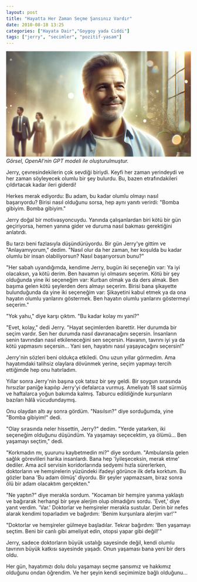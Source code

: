 ```yaml
---
layout: post
title: "Hayatta Her Zaman Seçme Şansınız Vardır"
date: 2010-08-18 13:25
categories: ["Hayata Dair","Goygoy yada Ciddi"]
tags: ["jerry", "secimler", "pozitif-yasam"]
---
```


![Jerry](assets/img/jerry.webp)
_Görsel, OpenAI'nin GPT modeli ile oluşturulmuştur._

Jerry, çevresindekilerin çok sevdiği biriydi. Keyfi her zaman yerindeydi ve her zaman söyleyecek olumlu bir şey bulurdu. Bu, bazen etrafındakileri çıldırtacak kadar ileri giderdi!

Herkes merak ediyordu: Bu adam, bu kadar olumlu olmayı nasıl başarıyordu? Birisi nasıl olduğunu sorsa, hep aynı yanıtı verirdi: "Bomba gibiyim. Bomba gibiyim."

Jerry doğal bir motivasyoncuydu. Yanında çalışanlardan biri kötü bir gün geçiriyorsa, hemen yanına gider ve duruma nasıl bakması gerektiğini anlatırdı.

Bu tarzı beni fazlasıyla düşündürüyordu. Bir gün Jerry'ye gittim ve "Anlayamıyorum," dedim. "Nasıl olur da her zaman, her koşulda bu kadar olumlu bir insan olabiliyorsun? Nasıl başarıyorsun bunu?"

"Her sabah uyandığımda, kendime Jerry, bugün iki seçeneğin var: Ya iyi olacaksın, ya kötü derim. Ben havamın iyi olmasını seçerim. Kötü bir şey olduğunda yine iki seçeneğim var: Kurban olmak ya da ders almak. Ben başıma gelen kötü şeylerden ders almayı seçerim. Birisi bana şikayette bulunduğunda da yine iki seçeneğim var: Şikayetini kabul etmek ya da ona hayatın olumlu yanlarını göstermek. Ben hayatın olumlu yanlarını göstermeyi seçerim."

"Yok yahu," diye karşı çıktım. "Bu kadar kolay mı yani?"

"Evet, kolay," dedi Jerry. "Hayat seçimlerden ibarettir. Her durumda bir seçim vardır. Sen her durumda nasıl davranacağını seçersin. İnsanların senin tavrından nasıl etkileneceğini sen seçersin. Havanın, tavrını iyi ya da kötü yapmasını seçersin... Yani sen, hayatını nasıl yaşayacağını seçersin!"

Jerry'nin sözleri beni oldukça etkiledi. Onu uzun yıllar görmedim. Ama hayatımdaki talihsiz olaylara dövünmek yerine, seçim yapmayı tercih ettiğimde hep onu hatırladım.

Yıllar sonra Jerry'nin başına çok tatsız bir şey geldi. Bir soygun sırasında hırsızlar paniğe kapılıp Jerry'yi defalarca vurmuş. Ameliyatı 18 saat sürmüş ve haftalarca yoğun bakımda kalmış. Taburcu edildiğinde kurşunların bazıları hâlâ vücudundaymış.

Onu olaydan altı ay sonra gördüm. "Nasılsın?" diye sorduğumda, yine "Bomba gibiyim!" dedi.

"Olay sırasında neler hissettin, Jerry?" dedim. "Yerde yatarken, iki seçeneğim olduğunu düşündüm. Ya yaşamayı seçecektim, ya ölümü... Ben yaşamayı seçtim," dedi.

"Korkmadın mı, şuurunu kaybetmedin mi?" diye sordum. "Ambulansla gelen sağlık görevlileri harika insanlardı. Bana hep 'İyileşeceksin, merak etme' dediler. Ama acil servisin koridorlarında sedyemi hızla sürerlerken, doktorların ve hemşirelerin yüzündeki ifadeyi görünce ilk defa korktum. Bu gözler bana 'Bu adam ölmüş' diyordu. Bir şeyler yapmazsam, biraz sonra ölü bir adam olacaktım gerçekten."

"Ne yaptın?" diye merakla sordum. "Kocaman bir hemşire yanıma yaklaştı ve bağırarak herhangi bir şeye alerjim olup olmadığını sordu. 'Evet,' diye yanıt verdim. 'Var.' Doktorlar ve hemşireler merakla sustular. Derin bir nefes alarak kendimi toparladım ve bağırdım: 'Benim kurşunlara alerjim var!'"

"Doktorlar ve hemşireler gülmeye başladılar. Tekrar bağırdım: 'Ben yaşamayı seçtim. Beni bir canlı gibi ameliyat edin, otopsi yapar gibi değil!'"

Jerry, sadece doktorların büyük ustalığı sayesinde değil, kendi olumlu tavrının büyük katkısı sayesinde yaşadı. Onun yaşaması bana yeni bir ders oldu.

Her gün, hayatımızı dolu dolu yaşamayı seçme şansımız ve hakkımız olduğunu ondan öğrendim. Ve her şeyin kendi seçimimize bağlı olduğunu...